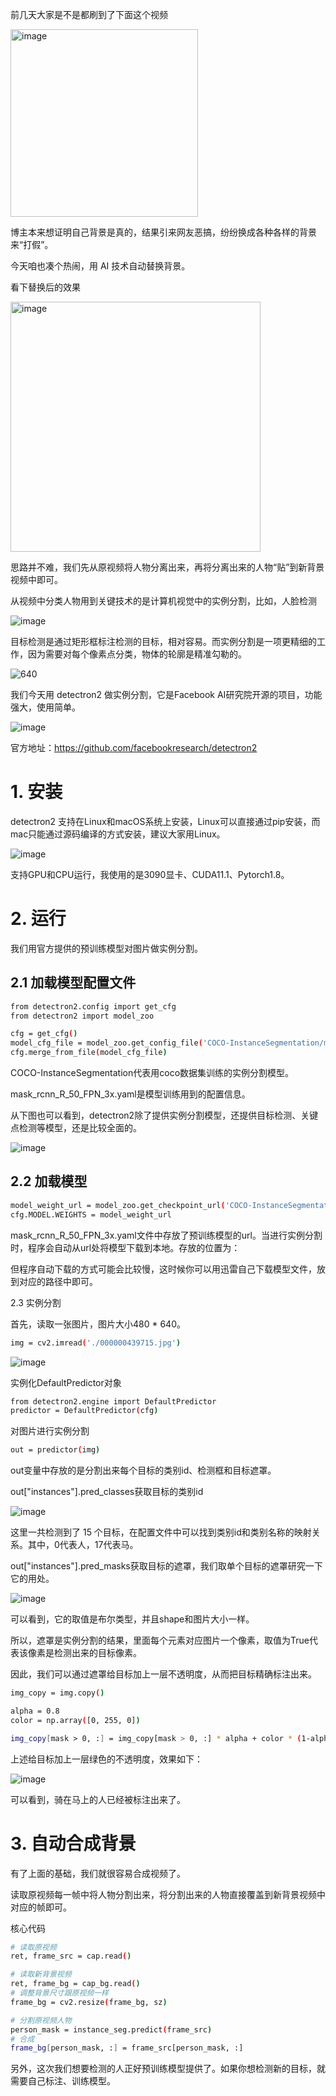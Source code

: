 
前几天大家是不是都刷到了下面这个视频

<img width="300" alt="image" src="https://user-images.githubusercontent.com/114121827/191641854-e9ab92c7-4420-4555-840c-3faa27e85e4f.png">


博主本来想证明自己背景是真的，结果引来网友恶搞，纷纷换成各种各样的背景来“打假”。

今天咱也凑个热闹，用 AI 技术自动替换背景。

看下替换后的效果

<img width="400" alt="image" src="https://user-images.githubusercontent.com/114121827/191642170-5f001b13-f36e-4f0a-a2a6-1a4fdff1d226.png">


思路并不难，我们先从原视频将人物分离出来，再将分离出来的人物“贴”到新背景视频中即可。

从视频中分类人物用到关键技术的是计算机视觉中的实例分割，比如，人脸检测

![image](https://user-images.githubusercontent.com/114121827/191642250-535f4e33-865a-47e4-adb2-dea680e503fa.png)


目标检测是通过矩形框标注检测的目标，相对容易。而实例分割是一项更精细的工作，因为需要对每个像素点分类，物体的轮廓是精准勾勒的。

![640](https://user-images.githubusercontent.com/114121827/191642346-11715440-6c90-4709-ab21-8680034308cc.gif)

我们今天用 detectron2 做实例分割，它是Facebook AI研究院开源的项目，功能强大，使用简单。

![image](https://user-images.githubusercontent.com/114121827/191642382-34b57aba-f07b-4930-b605-71eeaf30bdf0.png)

官方地址：https://github.com/facebookresearch/detectron2

# 1. 安装

detectron2 支持在Linux和macOS系统上安装，Linux可以直接通过pip安装，而mac只能通过源码编译的方式安装，建议大家用Linux。

![image](https://user-images.githubusercontent.com/114121827/191642423-377f319e-c48f-4c71-87ee-913b189c2aec.png)


支持GPU和CPU运行，我使用的是3090显卡、CUDA11.1、Pytorch1.8。

# 2. 运行

我们用官方提供的预训练模型对图片做实例分割。


## 2.1 加载模型配置文件
```bash
from detectron2.config import get_cfg
from detectron2 import model_zoo

cfg = get_cfg()
model_cfg_file = model_zoo.get_config_file('COCO-InstanceSegmentation/mask_rcnn_R_50_FPN_3x.yaml')
cfg.merge_from_file(model_cfg_file)
```

COCO-InstanceSegmentation代表用coco数据集训练的实例分割模型。

mask_rcnn_R_50_FPN_3x.yaml是模型训练用到的配置信息。

从下图也可以看到，detectron2除了提供实例分割模型，还提供目标检测、关键点检测等模型，还是比较全面的。

![image](https://user-images.githubusercontent.com/114121827/191642510-ee9a1ad1-bb9b-4230-a16d-837fff6948b5.png)


## 2.2 加载模型
```bash
model_weight_url = model_zoo.get_checkpoint_url('COCO-InstanceSegmentation/mask_rcnn_R_50_FPN_3x.yaml')
cfg.MODEL.WEIGHTS = model_weight_url
```

mask_rcnn_R_50_FPN_3x.yaml文件中存放了预训练模型的url。当进行实例分割时，程序会自动从url处将模型下载到本地。存放的位置为：

但程序自动下载的方式可能会比较慢，这时候你可以用迅雷自己下载模型文件，放到对应的路径中即可。

2.3 实例分割

首先，读取一张图片，图片大小480 * 640。
```bash
img = cv2.imread('./000000439715.jpg')
```
![image](https://user-images.githubusercontent.com/114121827/191642578-5591a44e-c326-4977-9142-c7233c5e0740.png)

实例化DefaultPredictor对象
```bash
from detectron2.engine import DefaultPredictor
predictor = DefaultPredictor(cfg)
```

对图片进行实例分割
```bash
out = predictor(img)
```

out变量中存放的是分割出来每个目标的类别id、检测框和目标遮罩。

out["instances"].pred_classes获取目标的类别id

![image](https://user-images.githubusercontent.com/114121827/191642622-2daef359-8956-4a72-b924-f31ace36e91b.png)


这里一共检测到了 15 个目标，在配置文件中可以找到类别id和类别名称的映射关系。其中，0代表人，17代表马。

out["instances"].pred_masks获取目标的遮罩，我们取单个目标的遮罩研究一下它的用处。

![image](https://user-images.githubusercontent.com/114121827/191642740-117f287f-7517-44ae-9399-8a901b935d6f.png)


可以看到，它的取值是布尔类型，并且shape和图片大小一样。

所以，遮罩是实例分割的结果，里面每个元素对应图片一个像素，取值为True代表该像素是检测出来的目标像素。

因此，我们可以通过遮罩给目标加上一层不透明度，从而把目标精确标注出来。
```bash
img_copy = img.copy()

alpha = 0.8
color = np.array([0, 255, 0])

img_copy[mask > 0, :] = img_copy[mask > 0, :] * alpha + color * (1-alpha)
```

上述给目标加上一层绿色的不透明度，效果如下：

![image](https://user-images.githubusercontent.com/114121827/191642797-f8e9cd03-5664-415e-908e-af51a97f35be.png)


可以看到，骑在马上的人已经被标注出来了。

# 3. 自动合成背景

有了上面的基础，我们就很容易合成视频了。

读取原视频每一帧中将人物分割出来，将分割出来的人物直接覆盖到新背景视频中对应的帧即可。

核心代码

```bash
# 读取原视频
ret, frame_src = cap.read()

# 读取新背景视频
ret, frame_bg = cap_bg.read()
# 调整背景尺寸跟原视频一样
frame_bg = cv2.resize(frame_bg, sz)

# 分割原视频人物
person_mask = instance_seg.predict(frame_src)
# 合成
frame_bg[person_mask, :] = frame_src[person_mask, :]
```

另外，这次我们想要检测的人正好预训练模型提供了。如果你想检测新的目标，就需要自己标注、训练模型。


